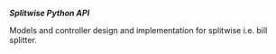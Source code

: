 ***Splitwise Python API***

Models and controller design and implementation for splitwise i.e. bill splitter.
